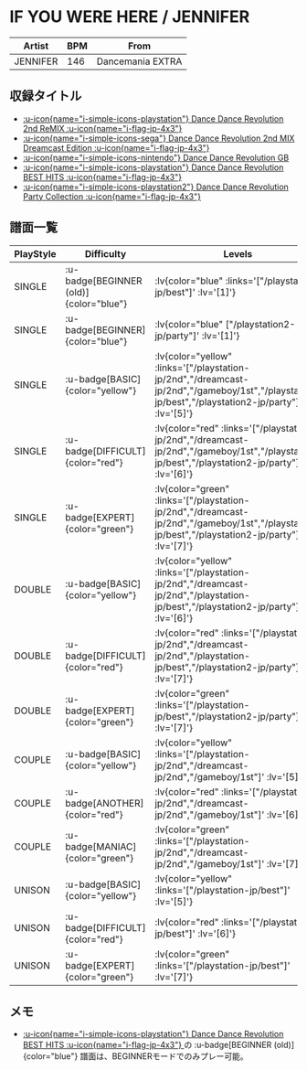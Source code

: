 # IF YOU WERE HERE / JENNIFER

|Artist|BPM|From|
|------|---|----|
|JENNIFER|146|Dancemania EXTRA|

## 収録タイトル

- [ :u-icon{name="i-simple-icons-playstation"} Dance Dance Revolution 2nd ReMIX :u-icon{name="i-flag-jp-4x3"} ](/playstation-jp/2nd)
- [ :u-icon{name="i-simple-icons-sega"} Dance Dance Revolution 2nd MIX Dreamcast Edition :u-icon{name="i-flag-jp-4x3"} ](/dreamcast-jp/2nd)
- [ :u-icon{name="i-simple-icons-nintendo"} Dance Dance Revolution GB](/gameboy/1st)
- [ :u-icon{name="i-simple-icons-playstation"} Dance Dance Revolution BEST HITS :u-icon{name="i-flag-jp-4x3"} ](/playstation-jp/best)
- [ :u-icon{name="i-simple-icons-playstation2"} Dance Dance Revolution Party Collection :u-icon{name="i-flag-jp-4x3"} ](/playstation2-jp/party)

## 譜面一覧

|PlayStyle|Difficulty|Levels|Notes|Movie|
|---------|----------|------|-----|-----|
|SINGLE| :u-badge[BEGINNER (old)]{color="blue"} | :lv{color="blue" :links='["/playstation-jp/best"]' :lv='[1]'} |75/0||
|SINGLE| :u-badge[BEGINNER]{color="blue"} | :lv{color="blue" ["/playstation2-jp/party"]' :lv='[1]'} |73/0||
|SINGLE| :u-badge[BASIC]{color="yellow"} | :lv{color="yellow" :links='["/playstation-jp/2nd","/dreamcast-jp/2nd","/gameboy/1st","/playstation-jp/best","/playstation2-jp/party"]' :lv='[5]'} |150/0||
|SINGLE| :u-badge[DIFFICULT]{color="red"} | :lv{color="red" :links='["/playstation-jp/2nd","/dreamcast-jp/2nd","/gameboy/1st","/playstation-jp/best","/playstation2-jp/party"]' :lv='[6]'} |170/0||
|SINGLE| :u-badge[EXPERT]{color="green"} | :lv{color="green" :links='["/playstation-jp/2nd","/dreamcast-jp/2nd","/gameboy/1st","/playstation-jp/best","/playstation2-jp/party"]' :lv='[7]'} |210/0||
|DOUBLE| :u-badge[BASIC]{color="yellow"} | :lv{color="yellow" :links='["/playstation-jp/2nd","/dreamcast-jp/2nd","/playstation-jp/best","/playstation2-jp/party"]' :lv='[6]'} |150/0||
|DOUBLE| :u-badge[DIFFICULT]{color="red"} | :lv{color="red" :links='["/playstation-jp/2nd","/dreamcast-jp/2nd","/playstation-jp/best","/playstation2-jp/party"]' :lv='[7]'} |187/0||
|DOUBLE| :u-badge[EXPERT]{color="green"} | :lv{color="green" :links='["/playstation-jp/best","/playstation2-jp/party"]' :lv='[7]'} |225/0||
|COUPLE| :u-badge[BASIC]{color="yellow"} | :lv{color="yellow" :links='["/playstation-jp/2nd","/dreamcast-jp/2nd","/gameboy/1st"]' :lv='[5]'} |1P:144/0 2P:142/0||
|COUPLE| :u-badge[ANOTHER]{color="red"} | :lv{color="red" :links='["/playstation-jp/2nd","/dreamcast-jp/2nd","/gameboy/1st"]' :lv='[6]'} |158/0||
|COUPLE| :u-badge[MANIAC]{color="green"} | :lv{color="green" :links='["/playstation-jp/2nd","/dreamcast-jp/2nd","/gameboy/1st"]' :lv='[7]'} |210/0||
|UNISON| :u-badge[BASIC]{color="yellow"} | :lv{color="yellow" :links='["/playstation-jp/best"]' :lv='[5]'} |||
|UNISON| :u-badge[DIFFICULT]{color="red"} | :lv{color="red" :links='["/playstation-jp/best"]' :lv='[6]'} |||
|UNISON| :u-badge[EXPERT]{color="green"} | :lv{color="green" :links='["/playstation-jp/best"]' :lv='[7]'} |||

## メモ

- [ :u-icon{name="i-simple-icons-playstation"} Dance Dance Revolution BEST HITS :u-icon{name="i-flag-jp-4x3"} ](/playstation-jp/best)の :u-badge[BEGINNER (old)]{color="blue"} 譜面は、BEGINNERモードでのみプレー可能。
